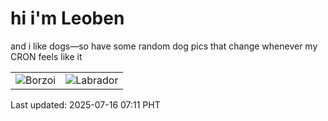 # hi i'm Leoben

and i like dogs—so have some random dog pics that change whenever my CRON feels like it

|  |  |
|--------|----------|
| ![Borzoi](https://random-dog-vercel.vercel.app/api/random-borzoi?v=1752621089) | ![Labrador](https://random-dog-vercel.vercel.app/api/random-labrador?v=1752621089) |

Last updated: 2025-07-16 07:11 PHT
